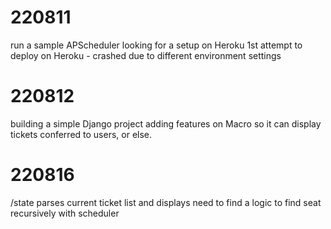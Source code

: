 # 220811

run a sample APScheduler
looking for a setup on Heroku
1st attempt to deploy on Heroku - crashed due to different environment settings

# 220812

building a simple Django project
adding features on Macro so it can display tickets conferred to users, or else.

# 220816

/state parses current ticket list and displays
need to find a logic to find seat recursively with scheduler
